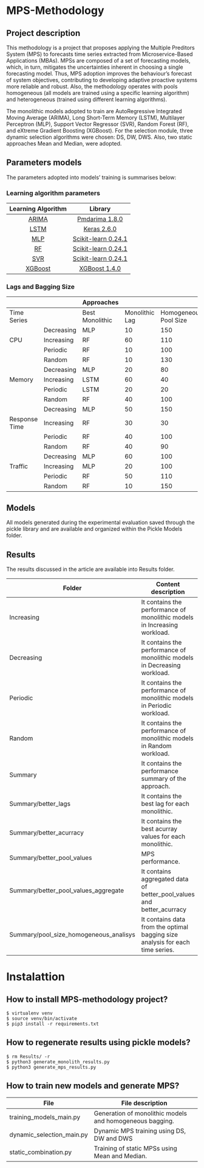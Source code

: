 # MPS-Methodology
 
 
 ## Project description
 
This methodology is a project that proposes applying the Multiple Preditors System (MPS) to forecasts time series extracted from Microservice-Based Applications (MBAs). MPSs are composed of a set of forecasting models, which, in turn, mitigates the uncertainties inherent in choosing a single forecasting model. Thus, MPS adoption improves the behaviour’s forecast of system objectives, contributing to developing adaptive proactive systems more reliable and robust. Also, the methodology operates with pools homogeneous (all models are trained using a specific learning algorithm) and heterogeneous (trained using different learning algorithms). 

The monolithic models adopted to train are AutoRegressive Integrated Moving Average (ARIMA), Long Short-Term Memory (LSTM), Multilayer Perceptron (MLP), Support Vector Regressor (SVR), Random Forest (RF), and eXtreme Gradient Boosting (XGBoost). For the selection module, three dynamic selection algorithms were chosen: DS, DW, DWS. Also, two static approaches Mean and Median, were adopted. 

## Parameters models

The parameters adopted into models’ training is summarises below:

### Learning algorithm parameters

|                                                        Learning Algorithm                                                       |                                                                                      Library                                                                                      |
|:-------------------------------------------------------------------------------------------------------------------------------:|:---------------------------------------------------------------------------------------------------------------------------------------------------------------------------------:|
|  [ARIMA](https://github.com/ML-Adapt/mps_methodology/blob/fbc85cb2555e43b3a7af525f6ca1ff20398de993/training_of_models.py#L408)  |                                      [Pmdarima 1.8.0](http://alkaline-ml.com/pmdarima/1.8.0/modules/generated/pmdarima.arima.auto_arima.html)                                     |
|   [LSTM](https://github.com/ML-Adapt/mps_methodology/blob/fbc85cb2555e43b3a7af525f6ca1ff20398de993/training_of_models.py#L304)  |                                                    [Keras 2.6.0](https://keras.io/api/layers/recurrent_layers/lstm/#lstm-class)                                                   |
|    [MLP](https://github.com/ML-Adapt/mps_methodology/blob/fbc85cb2555e43b3a7af525f6ca1ff20398de993/training_of_models.py#L77)   |          [Scikit-learn 0.24.1](https://scikit-learn.org/0.24/modules/generated/sklearn.neural_network.MLPRegressor.html?highlight=mlp#sklearn.neural_network.MLPRegressor)          |
|    [RF](https://github.com/ML-Adapt/mps_methodology/blob/fbc85cb2555e43b3a7af525f6ca1ff20398de993/training_of_models.py#L189)   | [Scikit-learn 0.24.1](https://scikit-learn.org/0.24/modules/generated/sklearn.ensemble.RandomForestRegressor.html?highlight=random\20forest#sklearn.ensemble.RandomForestRegressor) |
|    [SVR](https://github.com/ML-Adapt/mps_methodology/blob/fbc85cb2555e43b3a7af525f6ca1ff20398de993/training_of_models.py#L45)   |                              [Scikit-learn 0.24.1](https://scikit-learn.org/0.24/modules/generated/sklearn.svm.SVR.html?highlight=svr#sklearn.svm.SVR)                              |
| [XGBoost](https://github.com/ML-Adapt/mps_methodology/blob/fbc85cb2555e43b3a7af525f6ca1ff20398de993/training_of_models.py#L260) |                                                  [XGBoost 1.4.0](https://xgboost.readthedocs.io/en/release_1.4.0/parameter.html)                                                  |                                                 |


### Lags and Bagging Size

|              |            |                     Approaches                         |||  
|--------------|------------| ----------------| ---------------| ----------------------|
| Time Series              || Best Monolithic | Monolithic Lag | Homogeneous Pool Size |
|              | Decreasing | MLP             | 10             | 150                   |
|   CPU        | Increasing | RF              | 60             | 110                   |
|              | Periodic   | RF              | 10             | 100                   |
|              | Random     | RF              | 10             | 130                   |
|              | Decreasing | MLP             | 20             | 80                    |
| Memory       | Increasing | LSTM            | 60             | 40                    |
|              | Periodic   | LSTM            | 20             | 20                    |
|              | Random     | RF              | 40             | 100                   |
|              | Decreasing | MLP             | 50             | 150                   |
|Response Time | Increasing | RF              | 30             | 30                    |
|              | Periodic   | RF              | 40             | 100                   |
|              | Random     | RF              | 40             | 90                    |
|              | Decreasing | MLP             | 60             | 100                   |
|   Traffic    | Increasing | MLP             | 20             | 100                   |
|              | Periodic   | RF              | 50             | 110                   |
|              | Random     | RF              | 10             | 150                   |

## Models

All models generated during the experimental evaluation saved through the pickle library and are available and organized within the Pickle Models folder.

## Results

The results discussed in the article are available into Results folder.


| Folder                     | Content description                                                              |
|----------------------------|----------------------------------------------------------------------------------|
| Increasing                 | It contains the performance of monolithic models in Increasing workload.         |
| Decreasing                 | It contains the performance of monolithic models in Decreasing workload.         |
| Periodic                   | It contains the performance of monolithic models in Periodic workload.           |
| Random                     | It contains the performance of monolithic models in Random workload.             |
| Summary                    | It contains the performance summary of the approach.                             |
| Summary/better_lags        | It contains the best lag for each monolithic.                                    |
| Summary/better_acurracy    | It contains the best acurray values for each monolithic.                         |
| Summary/better_pool_values | MPS performance.                                                                 |
| Summary/better_pool_values_aggregate | It contains aggregated data of better_pool_values and better_acurracy  |
| Summary/pool_size_homogeneous_analisys   | It contains data from the optimal bagging size analysis for each time series.    |


# Instalattion  
  
## How to install MPS-methodology project?

    $ virtualenv venv
    $ source venv/bin/activate
    $ pip3 install -r requirements.txt
    
    
## How to regenerate results using pickle models?
    $ rm Results/ -r
    $ python3 generate_monolith_results.py 
    $ python3 generate_mps_results.py 
    
## How to train new models and generate MPS?

|  File                      | File description                                                         |
|----------------------------|--------------------------------------------------------------------------|
| training_models_main.py    | Generation of monolithic models and homogeneous bagging.                 |
| dynamic_selection_main.py  | Dynamic MPS training using DS, DW and DWS                                |
| static_combination.py      | Training of static MPSs using Mean and Median.                           |




